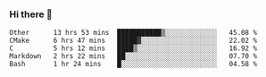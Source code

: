 ### Hi there 👋

<!--
**WShiBin/WShiBin** is a ✨ _special_ ✨ repository because its `README.md` (this file) appears on your GitHub profile.

Here are some ideas to get you started:

- 🔭 I’m currently working on ...
- 🌱 I’m currently learning ...
- 👯 I’m looking to collaborate on ...
- 🤔 I’m looking for help with ...
- 💬 Ask me about ...
- 📫 How to reach me: ...
- 😄 Pronouns: ...
- ⚡ Fun fact: ...
-->

<!--START_SECTION:waka-->
```text
Other      13 hrs 53 mins  ███████████▒░░░░░░░░░░░░░   45.08 % 
CMake      6 hrs 47 mins   █████▓░░░░░░░░░░░░░░░░░░░   22.02 % 
C          5 hrs 12 mins   ████▒░░░░░░░░░░░░░░░░░░░░   16.92 % 
Markdown   2 hrs 22 mins   ██░░░░░░░░░░░░░░░░░░░░░░░   07.70 % 
Bash       1 hr 24 mins    █░░░░░░░░░░░░░░░░░░░░░░░░   04.58 % 
```
<!--END_SECTION:waka-->
